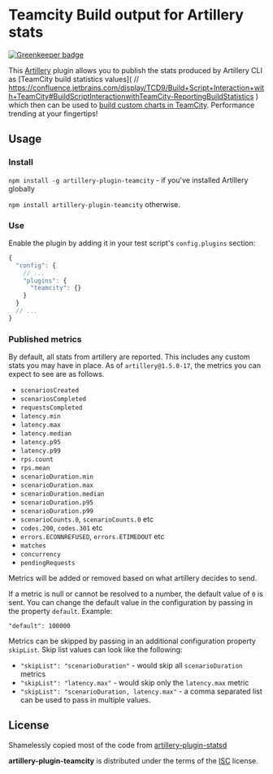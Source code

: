 # Teamcity Build output for Artillery stats

[![Greenkeeper badge](https://badges.greenkeeper.io/csabapalfi/artillery-plugin-teamcity.svg)](https://greenkeeper.io/)

This [Artillery](https://artillery.io/) plugin allows you to publish the
stats produced by Artillery CLI as [TeamCity build statistics values](      // https://confluence.jetbrains.com/display/TCD9/Build+Script+Interaction+with+TeamCity#BuildScriptInteractionwithTeamCity-ReportingBuildStatistics
) which then can be used to [build custom charts in TeamCity](https://confluence.jetbrains.com/display/TCD9/Customizing+Statistics+Charts#CustomizingStatisticsCharts-customCharts). Performance trending at your fingertips!

## Usage

### Install

`npm install -g artillery-plugin-teamcity` - if you've installed Artillery globally

`npm install artillery-plugin-teamcity` otherwise.

### Use

Enable the plugin by adding it in your test script's `config.plugins` section:

```javascript
{
  "config": {
    // ...
    "plugins": {
      "teamcity": {}
    }
  }
  // ...
}
```

### Published metrics

By default, all stats from artillery are reported. This includes any custom stats you may have in place. As of `artillery@1.5.0-17`, the metrics you can expect to see are as follows.

- `scenariosCreated`
- `scenariosCompleted`
- `requestsCompleted`
- `latency.min`
- `latency.max`
- `latency.median`
- `latency.p95`
- `latency.p99`
- `rps.count`
- `rps.mean`
- `scenarioDuration.min`
- `scenarioDuration.max`
- `scenarioDuration.median`
- `scenarioDuration.p95`
- `scenarioDuration.p99`
- `scenarioCounts.0`, `scenarioCounts.0` etc
- `codes.200`, `codes.301` etc
- `errors.ECONNREFUSED`, `errors.ETIMEDOUT` etc
- `matches`
- `concurrency`
- `pendingRequests`

Metrics will be added or removed based on what artillery decides to send.

If a metric is null or cannot be resolved to a number, the default value of `0` is sent. You can change the default value in the configuration by passing in the property `default`. Example:

`"default": 100000`

Metrics can be skipped by passing in an additional configuration property `skipList`. Skip list values can look like the following:

- `"skipList": "scenarioDuration"` - would skip all `scenarioDuration` metrics
- `"skipList": "latency.max"` - would skip only the `latency.max` metric
- `"skipList": "scenarioDuration, latency.max"` - a comma separated list can be used to pass in multiple values.

## License

Shamelessly copied most of the code from [artillery-plugin-statsd](https://github.com/shoreditch-ops/artillery-plugin-statsd)

**artillery-plugin-teamcity** is distributed under the terms of the
[ISC](http://en.wikipedia.org/wiki/ISC_license) license.
